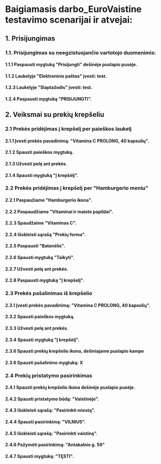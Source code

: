 ﻿# Baigiamasis darbo_EuroVaistine testavimo scenarijai ir atvejai: 
## 1. Prisijungimas
### 1.1. Prisijungimas su neegzistuojančio vartotojo duomenimis:
#### 1.1.1 Paspausti mygtuką "Prisijungti" dešinėje puslapio pusėje.
#### 1.1.2 Laukelyje "Elektroninis paštas" įvesti: test.
#### 1.2.3 Laukelyje "Slaptažodis" įvesti: test.
#### 1.2.4 Paspausti mygtuką "PRISIJUNGTI". 
## 2. Veiksmai su prekių krepšeliu
### 2.1 Prekės pridėjimas į krepšelį per paieškos laukelį
#### 2.1.1 Įvesti prekės pavadinimą: "Vitamina C PROLONG, 40 kapsulių".
#### 2.1.2 Spausti paieškos mygtuką.
#### 2.1.3 Užvesti pelę ant prekės.
#### 2.1.4 Spausti mygtuką "Į krepšėlį".
### 2.2 Prekės pridėjimas į krepšelį per "Hamburgerio meniu"
#### 2.2.1 Paspaužiame "Hamburgerio ikona".
#### 2.2.2 Paspaudžiame "Vitaminai ir maisto papildai".
#### 2.2.3 Spaudžaime "Vitaminas C".
#### 2.2.4 Išskleisti sąrašą "Prekių forma".
#### 2.2.5 Paspausti "Batonėlis".
#### 2.2.6 Spausti mygtuką "Taikyti".
#### 2.2.7 Užvesti pelę ant prekės.
#### 2.2.8 Paspausti mygtuką "Į krepšelį".
### 2.3 Prekės pašalinimas iš krepšelio
#### 2.3.1 Įvesti prekės pavadinimą: "Vitamina C PROLONG, 40 kapsulių".
#### 2.3.2 Spausti paieškos mygtuką.
#### 2.3.3 Užvesti pelę ant prekės.
#### 2.3.4 Spausti mygtuką "Į krepšėlį".
#### 2.3.6 Spausti prekių krepšelio ikona, dešiniajame puslapio kampe
#### 2.3.6 Spausti pašalinimo mygtuką: X
### 2.4 Prekių pristatymo pasirinkimas
#### 2.4.1 Spausti prekių krepšelio ikona dešinėje puslapio pusėje.
#### 2.4.2 Spausti pristatymo būdą: "Vaistinėje".
#### 2.4.3 Išskleisti sąrašą: "Pasirinkti miestą".
#### 2.4.4 Spausti pasirinkimą: "VILNIUS".
#### 2.4.5 Išskleisti sąrašą: "Pasirinkti vaistinę".
#### 2.4.6 Pažymėti pasirinkimą: "Antakalnio g. 59"
#### 2.4.7 Spausti mygtuką: "TĘSTI".


